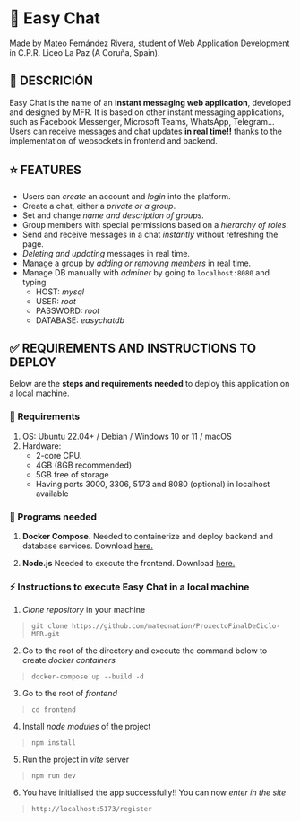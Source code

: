 # 💬 Easy Chat
Made by Mateo Fernández Rivera, student of Web Application Development in C.P.R. Liceo La Paz (A Coruña, Spain).

## 📜 DESCRICIÓN
Easy Chat is the name of an **instant messaging web application**, developed and designed by MFR.
It is based on other instant messaging applications, such as Facebook Messenger, Microsoft Teams, WhatsApp, Telegram... Users can receive messages and chat updates **in real time!!** thanks to the implementation of websockets in frontend and backend.

## ⭐ FEATURES
- Users can *create* an account and *login* into the platform.
- Create a chat, either a *private or a group*.
- Set and change *name and description of groups*.
- Group members with special permissions based on a *hierarchy of roles*.
- Send and receive messages in a chat *instantly* without refreshing the page.
- *Deleting and updating* messages in real time.
- Manage a group by *adding or removing members* in real time.
- Manage DB manually with *adminer* by going to `localhost:8080` and typing
    - HOST: *mysql*
    - USER: *root*
    - PASSWORD: *root*
    - DATABASE: *easychatdb*

## ✅ REQUIREMENTS AND INSTRUCTIONS TO DEPLOY
Below are the **steps and requirements needed** to deploy this application on a local machine.

### 💽 Requirements
1. OS: Ubuntu 22.04+ / Debian / Windows 10 or 11 / macOS
2. Hardware:
    - 2-core CPU.
    - 4GB (8GB recommended)
    - 5GB free of storage
    - Having ports 3000, 3306, 5173 and 8080 (optional) in localhost available

### 📁 Programs needed
1. **Docker Compose.** Needed to containerize and deploy backend and database services.
Download [here.](https://www.docker.com/products/docker-desktop/)

2. **Node.js** Needed to execute the frontend.
Download [here.](https://nodejs.org/en)

### ⚡️ Instructions to execute Easy Chat in a local machine
1. *Clone repository* in your machine
> `git clone https://github.com/mateonation/ProxectoFinalDeCiclo-MFR.git`

2. Go to the root of the directory and execute the command below to create *docker containers*
> `docker-compose up --build -d`

3. Go to the root of *frontend*
> `cd frontend`

4. Install *node modules* of the project
> `npm install`

5. Run the project in *vite* server
> `npm run dev`

6. You have initialised the app successfully!! You can now *enter in the site*
> `http://localhost:5173/register`